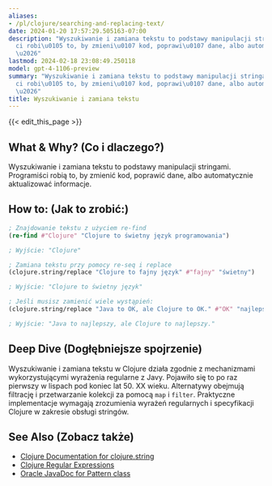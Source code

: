 ```yaml
---
aliases:
- /pl/clojure/searching-and-replacing-text/
date: 2024-01-20 17:57:29.505163-07:00
description: "Wyszukiwanie i zamiana tekstu to podstawy manipulacji stringami. Programi\u015B\
  ci robi\u0105 to, by zmieni\u0107 kod, poprawi\u0107 dane, albo automatycznie aktualizowa\u0107\
  \u2026"
lastmod: 2024-02-18 23:08:49.250118
model: gpt-4-1106-preview
summary: "Wyszukiwanie i zamiana tekstu to podstawy manipulacji stringami. Programi\u015B\
  ci robi\u0105 to, by zmieni\u0107 kod, poprawi\u0107 dane, albo automatycznie aktualizowa\u0107\
  \u2026"
title: Wyszukiwanie i zamiana tekstu
---
```


{{< edit_this_page >}}

## What & Why? (Co i dlaczego?)
Wyszukiwanie i zamiana tekstu to podstawy manipulacji stringami. Programiści robią to, by zmienić kod, poprawić dane, albo automatycznie aktualizować informacje.

## How to: (Jak to zrobić:)
```Clojure
; Znajdowanie tekstu z użyciem re-find
(re-find #"Clojure" "Clojure to świetny język programowania")

; Wyjście: "Clojure"

; Zamiana tekstu przy pomocy re-seq i replace
(clojure.string/replace "Clojure to fajny język" #"fajny" "świetny")

; Wyjście: "Clojure to świetny język"

; Jeśli musisz zamienić wiele wystąpień:
(clojure.string/replace "Java to OK, ale Clojure to OK." #"OK" "najlepszy")

; Wyjście: "Java to najlepszy, ale Clojure to najlepszy."
```

## Deep Dive (Dogłębniejsze spojrzenie)
Wyszukiwanie i zamiana tekstu w Clojure działa zgodnie z mechanizmami wykorzystującymi wyrażenia regularne z Javy. Pojawiło się to po raz pierwszy w lispach pod koniec lat 50. XX wieku. Alternatywy obejmują filtrację i przetwarzanie kolekcji za pomocą `map` i `filter`. Praktyczne implementacje wymagają zrozumienia wyrażeń regularnych i specyfikacji Clojure w zakresie obsługi stringów.

## See Also (Zobacz także)
- [Clojure Documentation for clojure.string](https://clojure.github.io/clojure/clojure.string-api.html)
- [Clojure Regular Expressions](https://www.braveclojure.com/functional-programming/#Regular_Expressions)
- [Oracle JavaDoc for Pattern class](https://docs.oracle.com/javase/8/docs/api/java/util/regex/Pattern.html)
